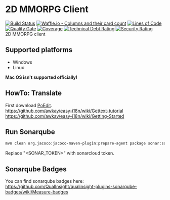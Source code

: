 # 2D MMORPG Client

[![Build Status](https://travis-ci.org/2D-MMORPG/client.svg?branch=master)](https://travis-ci.org/2D-MMORPG/client)
[![Waffle.io - Columns and their card count](https://badge.waffle.io/2D-MMORPG/planning.svg?columns=all)](https://waffle.io/2D-MMORPG/planning) 
[![Lines of Code](https://sonarcloud.io/api/badges/measure?key=com.jukusoft.mmo%3Ammorpg-client&metric=ncloc)](https://sonarcloud.io/dashboard/index/com.jukusoft.mmo%3Ammorpg-client) 
[![Quality Gate](https://sonarcloud.io/api/badges/gate?key=com.jukusoft.mmo%3Ammorpg-client)](https://sonarcloud.io/dashboard/index/com.jukusoft.mmo%3Ammorpg-client) 
[![Coverage](https://sonarcloud.io/api/badges/measure?key=com.jukusoft.mmo%3Ammorpg-client&metric=coverage)](https://sonarcloud.io/dashboard/index/com.jukusoft.mmo%3Ammorpg-client) 
[![Technical Debt Rating](https://sonarcloud.io/api/badges/measure?key=com.jukusoft.mmo%3Ammorpg-client&metric=sqale_debt_ratio)](https://sonarcloud.io/dashboard/index/com.jukusoft.mmo%3Ammorpg-client) 
[![Security Rating](https://sonarcloud.io/api/badges/measure?key=com.jukusoft.mmo%3Ammorpg-client&metric=new_security_rating)](https://sonarcloud.io/dashboard/index/com.jukusoft.mmo%3Ammorpg-client) 
\
2D MMORPG client

## Supported platforms

  - Windows
  - Linux

**Mac OS isn't supported officially!**

## HowTo: Translate

First download [PoEdit](https://poedit.net/).\
https://github.com/awkay/easy-i18n/wiki/Gettext-tutorial
https://github.com/awkay/easy-i18n/wiki/Getting-Started

## Run Sonarqube

```bash
mvn clean org.jacoco:jacoco-maven-plugin:prepare-agent package sonar:sonar -Dsonar.host.url=https://sonarcloud.io -Dsonar.organization=2d-mmorpg -Dsonar.login=<SONAR_TOKEN>
```

Replace "<SONAR_TOKEN>" with sonarcloud token.

## Sonarqube Badges

You can find sonarqube badges here:\
https://github.com/QualInsight/qualinsight-plugins-sonarqube-badges/wiki/Measure-badges